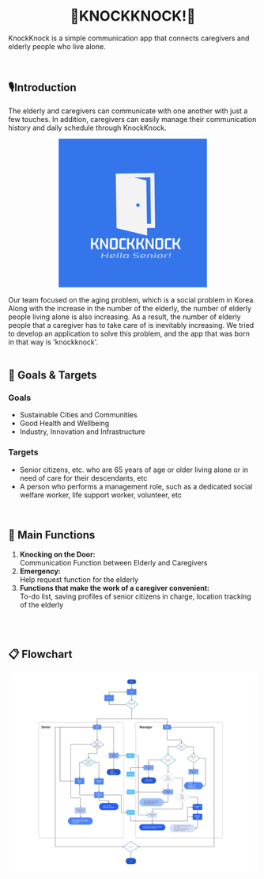 
<p align="center">
  <h1 align="center">🚪KNOCKKNOCK!🚪</h1>
  KnockKnock is a simple communication app that connects caregivers and elderly people who live alone.
</p>
<br>


## 🎙️Introduction
The elderly and caregivers can communicate with one another with just a few touches. In addition, caregivers can easily manage their communication history and daily schedule through KnockKnock.
<p align="center">
  <img src="KNOCKKNOCK!.png" alt="KNOCKKNOCK! LOGO" width="300px">
</p>
Our team focused on the aging problem, which is a social problem in Korea. Along with the increase in the number of the elderly, the number of elderly people living alone is also increasing. As a result, the number of elderly people that a caregiver has to take care of is inevitably increasing. We tried to develop an application to solve this problem, and the app that was born in that way is 'knockknock'.
<br>
<br>


## 🥅 Goals & Targets
### Goals

- Sustainable Cities and Communities
- Good Health and Wellbeing
- Industry, Innovation and Infrastructure

### Targets

- Senior citizens, etc. who are 65 years of age or older living alone or in need of care for their descendants, etc
- A person who performs a management role, such as a dedicated social welfare worker, life support worker, volunteer, etc
<br>


## 💼 Main Functions
<ol>
  <li>
    <strong>Knocking on the Door:</strong><br> Communication Function between Elderly and Caregivers
  </li>
  <li>
    <strong>Emergency:</strong><br> Help request function for the elderly
  </li> 
  <li>
    <strong>Functions that make the work of a caregiver convenient:</strong><br> To-do list, saving profiles of senior citizens in charge, location tracking of the elderly
  </li> 
</ol>
<br>
<br>


## 📋 Flowchart
<p align="center">
  <img src="KNOCKKNOCK!_FLOWCHART.jpg" alt="KNOCKKNOCK! FLOWCHART" width="1800px">
</p>
